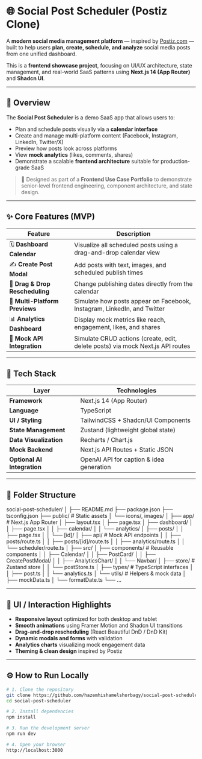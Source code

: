 # 🌐 Social Post Scheduler (Postiz Clone)

A **modern social media management platform** — inspired by [Postiz.com](https://postiz.com/) — built to help users **plan, create, schedule, and analyze** social media posts from one unified dashboard.

This is a **frontend showcase project**, focusing on UI/UX architecture, state management, and real-world SaaS patterns using **Next.js 14 (App Router)** and **Shadcn UI**.

---

## 🚀 Overview

The **Social Post Scheduler** is a demo SaaS app that allows users to:

- Plan and schedule posts visually via a **calendar interface**
- Create and manage multi-platform content (Facebook, Instagram, LinkedIn, Twitter/X)
- Preview how posts look across platforms
- View **mock analytics** (likes, comments, shares)
- Demonstrate a scalable **frontend architecture** suitable for production-grade SaaS

> 🧠 Designed as part of a **Frontend Use Case Portfolio** to demonstrate senior-level frontend engineering, component architecture, and state design.

---

## ✨ Core Features (MVP)

| Feature | Description |
|----------|--------------|
| 🗓️ **Dashboard Calendar** | Visualize all scheduled posts using a drag-and-drop calendar view |
| ✍️ **Create Post Modal** | Add posts with text, images, and scheduled publish times |
| 🔄 **Drag & Drop Rescheduling** | Change publishing dates directly from the calendar |
| 💬 **Multi-Platform Previews** | Simulate how posts appear on Facebook, Instagram, LinkedIn, and Twitter |
| 📊 **Analytics Dashboard** | Display mock metrics like reach, engagement, likes, and shares |
| 💾 **Mock API Integration** | Simulate CRUD actions (create, edit, delete posts) via mock Next.js API routes |

---

## 🧩 Tech Stack

| Layer | Technologies |
|--------|---------------|
| **Framework** | Next.js 14 (App Router) |
| **Language** | TypeScript |
| **UI / Styling** | TailwindCSS + Shadcn/UI Components |
| **State Management** | Zustand (lightweight global state) |
| **Data Visualization** | Recharts / Chart.js |
| **Mock Backend** | Next.js API Routes + Static JSON |
| **Optional AI Integration** | OpenAI API for caption & idea generation |

---

## 📁 Folder Structure

social-post-scheduler/
│
├── README.md
├── package.json
├── tsconfig.json
├── public/ # Static assets
│ └── icons/, images/
│
├── app/ # Next.js App Router
│ ├── layout.tsx
│ ├── page.tsx
│ ├── dashboard/
│ │ ├── page.tsx
│ │ ├── calendar/
│ │ └── analytics/
│ ├── posts/
│ │ ├── page.tsx
│ │ └── [id]/
│ ├── api/ # Mock API endpoints
│ │ ├── posts/route.ts
│ │ ├── posts/[id]/route.ts
│ │ ├── analytics/route.ts
│ │ └── scheduler/route.ts
│
├── src/
│ ├── components/ # Reusable components
│ │ ├── Calendar/
│ │ ├── PostCard/
│ │ ├── CreatePostModal/
│ │ ├── AnalyticsChart/
│ │ └── Navbar/
│ ├── store/ # Zustand store
│ │ └── postStore.ts
│ ├── types/ # TypeScript interfaces
│ │ ├── post.ts
│ │ └── analytics.ts
│ └── utils/ # Helpers & mock data
│ ├── mockData.ts
│ └── formatDate.ts
└── ...


---

## 🧠 UI / Interaction Highlights

- **Responsive layout** optimized for both desktop and tablet
- **Smooth animations** using Framer Motion and Shadcn UI transitions
- **Drag-and-drop rescheduling** (React Beautiful DnD / DnD Kit)
- **Dynamic modals and forms** with validation
- **Analytics charts** visualizing mock engagement data
- **Theming & clean design** inspired by Postiz

---

## ⚙️ How to Run Locally

```bash
# 1. Clone the repository
git clone https://github.com/hazemhishamelshorbagy/social-post-scheduler.git
cd social-post-scheduler

# 2. Install dependencies
npm install

# 3. Run the development server
npm run dev

# 4. Open your browser
http://localhost:3000
